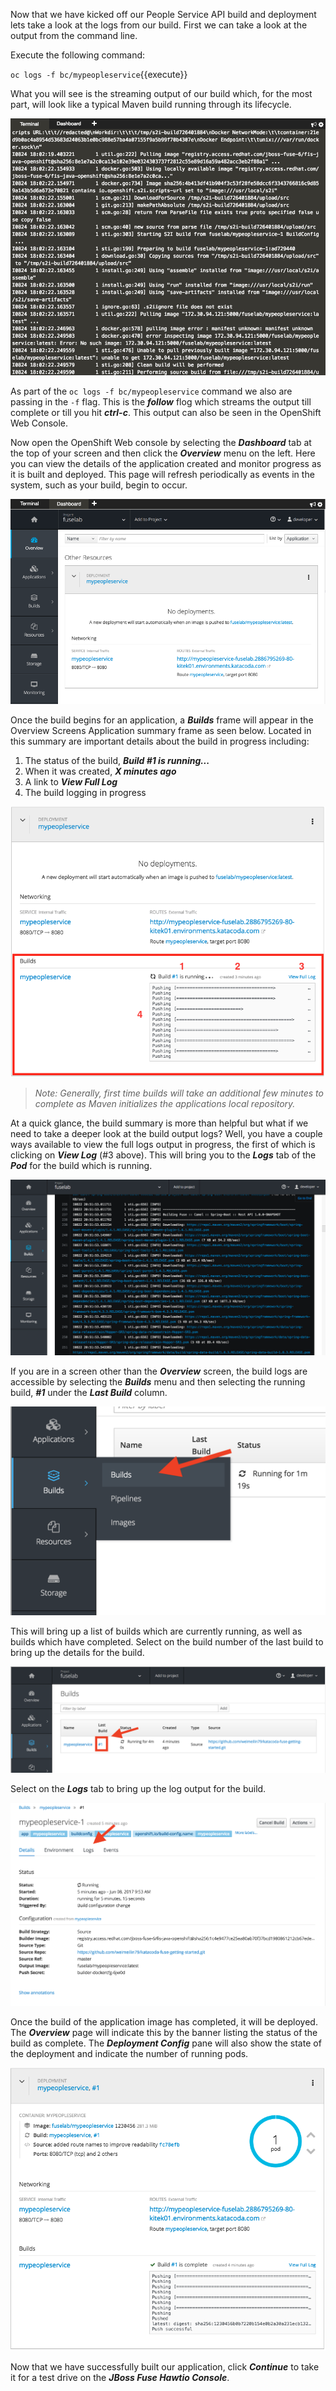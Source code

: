 Now that we have kicked off our People Service API build and deployment lets take a look at the logs from our build. First we can take a look at the output from the command line.

Execute the following command:

`oc logs -f bc/mypeopleservice`{{execute}}

What you will see is the streaming output of our build which, for the most part, will look like a typical Maven build running through its lifecycle. 

![Terminal Build Logging Output](../../assets/intro-openshift/fis-deploy-app/03-1-cli-build-logging.png)

As part of the ``oc logs -f bc/mypeopleservice`` command we also are passing in the ``-f`` flag. This is the **_follow_** flog which streams the output till complete or till you hit **_ctrl-c_**. This output can also be seen in the OpenShift Web Console.

Now open the OpenShift Web console by selecting the **_Dashboard_** tab at the top of your screen and then click the **_Overview_** menu on the left. Here you can view the details of the application created and monitor progress as it is built and deployed. This page will refresh periodically as events in the system, such as your build, begin to occur.

![Overview Screen](../../assets/intro-openshift/fis-deploy-app/03-2-overview-a.png)

Once the build begins for an application, a **_Builds_** frame will appear in the Overview Screens Application summary frame as seen below. Located in this summary are important details about the build in progress including:

 1. The status of the build, **_Build #1 is running..._**
 2. When it was created, **_X minutes ago_**
 3. A link to **_View Full Log_**
 4. The build logging in progress

![Overview Screen](../../assets/intro-openshift/fis-deploy-app/03-3-overview-b.png) 

> _Note: Generally, first time builds will take an additional few minutes to complete as Maven initializes the applications local repository._


At a quick glance, the build summary is more than helpful but what if we need to take a deeper look at the build output logs? Well, you have a couple ways available to view the full logs output in progress, the first of which is clicking on **_View Log_** (#3 above). This will bring you to the **_Logs_** tab of the **_Pod_** for the build which is running.

![Running Build Log](../../assets/intro-openshift/fis-deploy-app/03-4-build-log.png)

If you are in a screen other than the **_Overview_** screen, the build logs are accessible by selecting the **_Builds_** menu and then selecting the running build, **_#1_** under the **_Last Build_** column.

![Accessing Builds Menu](../../assets/intro-openshift/fis-deploy-app/03-5-build-menu.png)

This will bring up a list of builds which are currently running, as well as builds which have completed. Select on the build number of the last build to bring up the details for the build.

![List of Builds Run](../../assets/intro-openshift/fis-deploy-app/03-6-builds-summary.png)

Select on the **_Logs_** tab to bring up the log output for the build.

![Build Details](../../assets/intro-openshift/fis-deploy-app/03-7-build-details.png)


Once the build of the application image has completed, it will be deployed. The **_Overview_** page will indicate this by the banner listing the status of the build as complete. The **_Deployment Config_** pane will also show the state of the deployment and indicate the number of running pods.


![Build has Completed](../../assets/intro-openshift/fis-deploy-app/03-8-overview-final.png)

Now that we have successfully built our application, click **_Continue_** to take it for a test drive on the **_JBoss Fuse Hawtio Console_**. 

